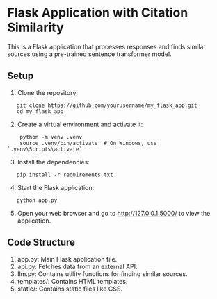# Flask Application with Citation Similarity

This is a Flask application that processes responses and finds similar sources using a pre-trained sentence transformer model.

## Setup

1. Clone the repository:
```
   git clone https://github.com/yourusername/my_flask_app.git
   cd my_flask_app
```
2. Create a virtual environment and activate it: 
```
    python -m venv .venv
    source .venv/bin/activate  # On Windows, use `.venv\Scripts\activate`
```
3. Install the dependencies:
```
   pip install -r requirements.txt
```
4. Start the Flask application:
```
   python app.py
```
5. Open your web browser and go to http://127.0.0.1:5000/ to view the application.

## Code Structure

1. app.py: Main Flask application file.
2. api.py: Fetches data from an external API.
3. llm.py: Contains utility functions for finding similar sources.
4. templates/: Contains HTML templates.
5. static/: Contains static files like CSS.
